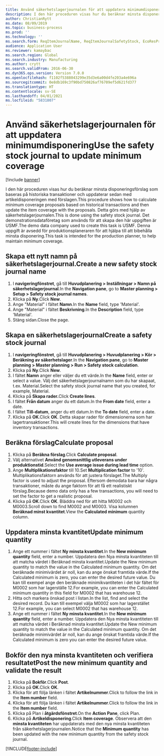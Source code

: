 ```yaml
---
title: Använd säkerhetslagerjournalen för att uppdatera minimumdisponering
description: I den här proceduren visas hur du beräknar minsta disponeringsförslag som baseras på historiska transaktioner och uppdaterar sedan med artikeldisponeringen med förslagen.
author: ChristianRytt
ms.date: 08/09/2019
ms.topic: business-process
ms.prod: ''
ms.technology: ''
ms.search.form: ReqItemJournalName, ReqItemJournalSafetyStock, EcoResProductInformationDialog, EcoResProductDetailsExtended, ReqItemTable
audience: Application User
ms.reviewer: kamaybac
ms.search.region: Global
ms.search.industry: Manufacturing
ms.author: crytt
ms.search.validFrom: 2016-06-30
ms.dyn365.ops.version: Version 7.0.0
ms.openlocfilehash: f1102f5388043299e35d3e6a00d4fe203a4e696a
ms.sourcegitcommit: 0e8db169c3f90bd750826af76709ef5d621fd377
ms.translationtype: HT
ms.contentlocale: sv-SE
ms.lasthandoff: 04/01/2021
ms.locfileid: "5831807"
---
```

# <a name="use-the-safety-stock-journal-to-update-minimum-coverage"></a><span data-ttu-id="1fcb4-103">Använd säkerhetslagerjournalen för att uppdatera minimumdisponering</span><span class="sxs-lookup"><span data-stu-id="1fcb4-103">Use the safety stock journal to update minimum coverage</span></span>

[!include [banner](../../includes/banner.md)]

<span data-ttu-id="1fcb4-104">I den här proceduren visas hur du beräknar minsta disponeringsförslag som baseras på historiska transaktioner och uppdaterar sedan med artikeldisponeringen med förslagen.</span><span class="sxs-lookup"><span data-stu-id="1fcb4-104">This procedure shows how to calculate minimum coverage proposals based on historical transactions and then update the item coverage with the proposals.</span></span> <span data-ttu-id="1fcb4-105">Detta görs med hjälp av säkerhetslagerjournalen.</span><span class="sxs-lookup"><span data-stu-id="1fcb4-105">This is done using the safety stock journal.</span></span> <span data-ttu-id="1fcb4-106">Det demonstrationsdataföretag som används för att skapa den här uppgiften är USMF.</span><span class="sxs-lookup"><span data-stu-id="1fcb4-106">The demo data company used to create this task is USMF.</span></span> <span data-ttu-id="1fcb4-107">Denna uppgift är avsedd för produktionsplaneraren för att hjälpa till att bibehålla minsta disponering.</span><span class="sxs-lookup"><span data-stu-id="1fcb4-107">This task is intended for the production planner, to help maintain minimum coverage.</span></span>


## <a name="create-a-new-safety-stock-journal-name"></a><span data-ttu-id="1fcb4-108">Skapa ett nytt namn på säkerhetslagerjournal.</span><span class="sxs-lookup"><span data-stu-id="1fcb4-108">Create a new safety stock journal name</span></span>
1. <span data-ttu-id="1fcb4-109">I **navigeringfönstret**, gå till **Huvudplanering > Inställningar > Namn på säkerhetslagerjournal**.</span><span class="sxs-lookup"><span data-stu-id="1fcb4-109">In the **Navigation pane**, go to **Master planning > Setup > Safety stock journal names**.</span></span>
2. <span data-ttu-id="1fcb4-110">Klicka på **Ny**.</span><span class="sxs-lookup"><span data-stu-id="1fcb4-110">Click **New**.</span></span>
3. <span data-ttu-id="1fcb4-111">Ange "Material" i fältet **Namn**.</span><span class="sxs-lookup"><span data-stu-id="1fcb4-111">In the **Name** field, type 'Material'.</span></span>
4. <span data-ttu-id="1fcb4-112">Ange "Material" i fältet **Beskrivning**.</span><span class="sxs-lookup"><span data-stu-id="1fcb4-112">In the **Description** field, type 'Material'.</span></span>
5. <span data-ttu-id="1fcb4-113">Stäng sidan.</span><span class="sxs-lookup"><span data-stu-id="1fcb4-113">Close the page.</span></span>

## <a name="create-a-safety-stock-journal"></a><span data-ttu-id="1fcb4-114">Skapa en säkerhetslagerjournal</span><span class="sxs-lookup"><span data-stu-id="1fcb4-114">Create a safety stock journal</span></span>
1. <span data-ttu-id="1fcb4-115">I **navigeringfönstret**, gå till **Huvudplanering > Huvudplanering > Kör > Beräkning av säkerhetslager**.</span><span class="sxs-lookup"><span data-stu-id="1fcb4-115">In the **Navigation pane**, go to **Master planning > Master planning > Run > Safety stock calculation**.</span></span>
2. <span data-ttu-id="1fcb4-116">Klicka på **Ny**.</span><span class="sxs-lookup"><span data-stu-id="1fcb4-116">Click **New**.</span></span>
3. <span data-ttu-id="1fcb4-117">I fältet **Namn** anger eller väljer du ett värde.</span><span class="sxs-lookup"><span data-stu-id="1fcb4-117">In the **Name** field, enter or select a value.</span></span> <span data-ttu-id="1fcb4-118">Välj det säkerhetslagerjournalnamn som du har skapaat, t.ex. Material.</span><span class="sxs-lookup"><span data-stu-id="1fcb4-118">Select the safety stock journal name that you created, for example, Material.</span></span>  
4. <span data-ttu-id="1fcb4-119">Klicka på **Skapa rader.**</span><span class="sxs-lookup"><span data-stu-id="1fcb4-119">Click **Create lines**.</span></span>
5. <span data-ttu-id="1fcb4-120">I fältet **Från datum** anger du ett datum.</span><span class="sxs-lookup"><span data-stu-id="1fcb4-120">In the **From date** field, enter a date.</span></span>  
6. <span data-ttu-id="1fcb4-121">I fältet **Till-datum**, anger du ett datum.</span><span class="sxs-lookup"><span data-stu-id="1fcb4-121">In the **To date** field, enter a date.</span></span>
7. <span data-ttu-id="1fcb4-122">Klicka på **OK**.</span><span class="sxs-lookup"><span data-stu-id="1fcb4-122">Click **OK**.</span></span> <span data-ttu-id="1fcb4-123">Detta skapar rader för dimensionerna som har lagertransaktioner.</span><span class="sxs-lookup"><span data-stu-id="1fcb4-123">This will create lines for the dimensions that have inventory transactions.</span></span>  

## <a name="calculate-proposal"></a><span data-ttu-id="1fcb4-124">Beräkna förslag</span><span class="sxs-lookup"><span data-stu-id="1fcb4-124">Calculate proposal</span></span>
1. <span data-ttu-id="1fcb4-125">Klicka på **Beräkna förslag**.</span><span class="sxs-lookup"><span data-stu-id="1fcb4-125">Click **Calculate proposal**.</span></span>
2. <span data-ttu-id="1fcb4-126">Välj alternativet **Använd genomsnittlig utleverans under produktionstid**.</span><span class="sxs-lookup"><span data-stu-id="1fcb4-126">Select the **Use average issue during lead time** option.</span></span>
3. <span data-ttu-id="1fcb4-127">Ange **Multiplikationsfaktor** till 10.</span><span class="sxs-lookup"><span data-stu-id="1fcb4-127">Set **Multiplication factor** to '10'.</span></span> <span data-ttu-id="1fcb4-128">Multiplikationsfaktorn används för att justera förslaget.</span><span class="sxs-lookup"><span data-stu-id="1fcb4-128">The Multiply factor is used to adjust the proposal.</span></span> <span data-ttu-id="1fcb4-129">Eftersom demodata bara har några transaktioner, måste du ange faktorn för att få ett realistiskt förslag.</span><span class="sxs-lookup"><span data-stu-id="1fcb4-129">Because demo data only has a few transactions, you will need to set the factor to get a realistic proposal.</span></span>  
4. <span data-ttu-id="1fcb4-130">Klicka på **OK**.</span><span class="sxs-lookup"><span data-stu-id="1fcb4-130">Click **OK**.</span></span> <span data-ttu-id="1fcb4-131">Bläddra ned för att hitta M0002 och M0003.</span><span class="sxs-lookup"><span data-stu-id="1fcb4-131">Scroll down to find M0002 and M0003.</span></span> <span data-ttu-id="1fcb4-132">Visa kolumnen **Beräknad minst kvantitet**.</span><span class="sxs-lookup"><span data-stu-id="1fcb4-132">View the **Calculated minimum** quantity column.</span></span>   

## <a name="update-minimum-quantity"></a><span data-ttu-id="1fcb4-133">Uppdatera minsta kvantitet</span><span class="sxs-lookup"><span data-stu-id="1fcb4-133">Update minimum quantity</span></span>
1. <span data-ttu-id="1fcb4-134">Ange ett nummer i fältet **Ny minsta kvantitet**.</span><span class="sxs-lookup"><span data-stu-id="1fcb4-134">In the **New minimum quantity** field, enter a number.</span></span> <span data-ttu-id="1fcb4-135">Uppdatera den Nya minsta kvantiteten till att matcha värdet i Beräknad minsta kvantitet.</span><span class="sxs-lookup"><span data-stu-id="1fcb4-135">Update the New minimum quantity to match the value in the Calculated minimum quantity.</span></span> <span data-ttu-id="1fcb4-136">Om det beräknade minimivärdet är noll, kan du ange önskat framtida värde.</span><span class="sxs-lookup"><span data-stu-id="1fcb4-136">If the Calculated minimum is zero,  you can enter the desired future value.</span></span> <span data-ttu-id="1fcb4-137">Du kan till exempel ange den beräknade minimikvantiteten i det här fältet för M0002 som har lagerställe 12.</span><span class="sxs-lookup"><span data-stu-id="1fcb4-137">For example, you can enter the Calculated minimum quantity in this field for M0002 that has warehouse 12.</span></span>  
2. <span data-ttu-id="1fcb4-138">Hitta och markera önskad post i listan.</span><span class="sxs-lookup"><span data-stu-id="1fcb4-138">In the list, find and select the desired record.</span></span> <span data-ttu-id="1fcb4-139">Du kan till exempel välja M0002 som har lagerstället 12.</span><span class="sxs-lookup"><span data-stu-id="1fcb4-139">For example, you can select M0002 that has warehouse 12.</span></span>  
3. <span data-ttu-id="1fcb4-140">Ange ett nummer i fältet **Ny minsta kvantitet**.</span><span class="sxs-lookup"><span data-stu-id="1fcb4-140">In the **New minimum quantity** field, enter a number.</span></span> <span data-ttu-id="1fcb4-141">Uppdatera den Nya minsta kvantiteten till att matcha värdet i Beräknad minsta kvantitet.</span><span class="sxs-lookup"><span data-stu-id="1fcb4-141">Update the New minimum quantity to match the value in the Calculated minimum quantity.</span></span> <span data-ttu-id="1fcb4-142">Om det beräknade minimivärdet är noll, kan du ange önskat framtida värde.</span><span class="sxs-lookup"><span data-stu-id="1fcb4-142">If the Calculated minimum is zero you can enter the desired future value.</span></span>  

## <a name="post-the-new-minimum-quantity-and-validate-the-result"></a><span data-ttu-id="1fcb4-143">Bokför den nya minsta kvantiteten och verifiera resultatet</span><span class="sxs-lookup"><span data-stu-id="1fcb4-143">Post the new minimum quantity and validate the result</span></span>
1. <span data-ttu-id="1fcb4-144">Klicka på **Bokför**.</span><span class="sxs-lookup"><span data-stu-id="1fcb4-144">Click **Post**.</span></span>
2. <span data-ttu-id="1fcb4-145">Klicka på **OK**.</span><span class="sxs-lookup"><span data-stu-id="1fcb4-145">Click **OK**.</span></span>
3. <span data-ttu-id="1fcb4-146">Klicka för att följa länken i fältet **Artikelnummer**.</span><span class="sxs-lookup"><span data-stu-id="1fcb4-146">Click to follow the link in the **Item number** field.</span></span>
4. <span data-ttu-id="1fcb4-147">Klicka för att följa länken i fältet **Artikelnummer**.</span><span class="sxs-lookup"><span data-stu-id="1fcb4-147">Click to follow the link in the **Item number** field.</span></span>
5. <span data-ttu-id="1fcb4-148">Klicka på Plan i **åtgärdsfönstret**.</span><span class="sxs-lookup"><span data-stu-id="1fcb4-148">On the **Action Pane**, click Plan.</span></span>
6. <span data-ttu-id="1fcb4-149">Klicka på **Artikeldisponering**.</span><span class="sxs-lookup"><span data-stu-id="1fcb4-149">Click **Item coverage**.</span></span> <span data-ttu-id="1fcb4-150">Observera att den **minsta kvantiteten** har uppdaterats med den nya minsta kvantiteten från säkerhetslagerjournalen.</span><span class="sxs-lookup"><span data-stu-id="1fcb4-150">Notice that the **Minimum quantity** has been updated with the new minimum quantity from the safety stock journal.</span></span>  



[!INCLUDE[footer-include](../../../includes/footer-banner.md)]